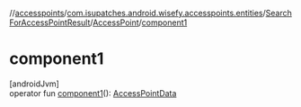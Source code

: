 //[accesspoints](../../../../index.md)/[com.isupatches.android.wisefy.accesspoints.entities](../../index.md)/[SearchForAccessPointResult](../index.md)/[AccessPoint](index.md)/[component1](component1.md)

# component1

[androidJvm]\
operator fun [component1](component1.md)(): [AccessPointData](../../-access-point-data/index.md)
